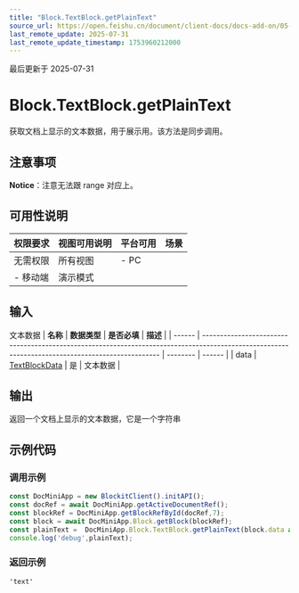 ```yaml
---
title: "Block.TextBlock.getPlainText"
source_url: https://open.feishu.cn/document/client-docs/docs-add-on/05-api-doc/block/textblock/Block.TextBlock.getPlainText
last_remote_update: 2025-07-31
last_remote_update_timestamp: 1753960212000
---
```

最后更新于 2025-07-31

# Block.TextBlock.getPlainText
获取文档上显示的文本数据，用于展示用。该方法是同步调用。

## 注意事项
**Notice**：注意无法跟 range 对应上。

## 可用性说明

权限要求 | 视图可用说明 | 平台可用 | 场景
--- | --- | --- | ---
无需权限 | 所有视图 | - PC  
- 移动端 | 演示模式

## 输入

文本数据
| **名称** | **数据类型**                                                                                                                                         | **是否必填** | **描述** |
| ------ | ------------------------------------------------------------------------------------------------------------------------------------------------ | -------- | ------ |
| data   | [TextBlockData](https://open.feishu.cn/document/uAjLw4CM/uYjL24iN/docs-add-on/05-api-doc/BlockData/textblockdata/textblockdata) | 是        | 文本数据   |

## 输出

返回一个文档上显示的文本数据，它是一个字符串

## 示例代码

### 调用示例

```js
const DocMiniApp = new BlockitClient().initAPI();
const docRef = await DocMiniApp.getActiveDocumentRef();
const blockRef = DocMiniApp.getBlockRefById(docRef,7);
const block = await DocMiniApp.Block.getBlock(blockRef);
const plainText =  DocMiniApp.Block.TextBlock.getPlainText(block.data as TextBlockData);
console.log('debug',plainText);
```

### 返回示例

```
'text'
```
